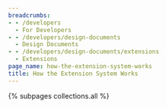 ```yaml
---
breadcrumbs:
- - /developers
  - For Developers
- - /developers/design-documents
  - Design Documents
- - /developers/design-documents/extensions
  - Extensions
page_name: how-the-extension-system-works
title: How the Extension System Works
---
```


{% subpages collections.all %}
